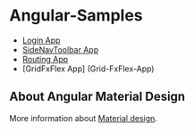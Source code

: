 # Angular-Samples

* [Login App](Login-App)
* [SideNavToolbar App](SideNavToolbar-App)
* [Routing App](Routing-App)
* [GridFxFlex App] (Grid-FxFlex-App)

## About Angular Material Design

More information about [Material design](https://material.angular.io/).

